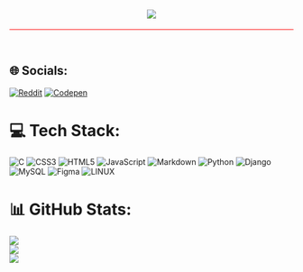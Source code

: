 <h1 align="center">
  <a href="https://github.com/hello-manoj">
    <img src="https://readme-typing-svg.herokuapp.com?color=black&size=26&center=true&vCenter=true&width=900&lines=Hi%2C+I+am+Manoj+Joshi.">
  </a>
</h1>
<hr size=10 style="background:red">
<br>

## 🌐 Socials:
[![Reddit](https://img.shields.io/badge/Reddit-%23FF4500.svg?logo=Reddit&logoColor=white)](https://reddit.com/user/manoj1310) [![Codepen](https://img.shields.io/badge/Codepen-000000?style=for-the-badge&logo=codepen&logoColor=white)](https://codepen.io/manoj1310) 

# 💻 Tech Stack:
![C](https://img.shields.io/badge/c-%2300599C.svg?style=for-the-badge&logo=c&logoColor=white) ![CSS3](https://img.shields.io/badge/css3-%231572B6.svg?style=for-the-badge&logo=css3&logoColor=white) ![HTML5](https://img.shields.io/badge/html5-%23E34F26.svg?style=for-the-badge&logo=html5&logoColor=white) ![JavaScript](https://img.shields.io/badge/javascript-%23323330.svg?style=for-the-badge&logo=javascript&logoColor=%23F7DF1E) ![Markdown](https://img.shields.io/badge/markdown-%23000000.svg?style=for-the-badge&logo=markdown&logoColor=white) ![Python](https://img.shields.io/badge/python-3670A0?style=for-the-badge&logo=python&logoColor=ffdd54) ![Django](https://img.shields.io/badge/django-%23092E20.svg?style=for-the-badge&logo=django&logoColor=white) ![MySQL](https://img.shields.io/badge/mysql-%2300f.svg?style=for-the-badge&logo=mysql&logoColor=white) 	![Figma](https://img.shields.io/badge/figma-%23F24E1E.svg?style=for-the-badge&logo=figma&logoColor=white) ![LINUX](https://img.shields.io/badge/Linux-FCC624?style=for-the-badge&logo=linux&logoColor=black)
# 📊 GitHub Stats:
![](https://github-readme-stats.vercel.app/api?username=hello-manoj&theme=nord&hide_border=true&include_all_commits=false&count_private=false)<br/>
![](https://github-readme-streak-stats.herokuapp.com/?user=hello-manoj&theme=nord&hide_border=true)<br/>
![](https://github-readme-stats.vercel.app/api/top-langs/?username=hello-manoj&theme=nord&hide_border=true&include_all_commits=false&count_private=false&layout=compact)

<!-- Proudly created with GPRM ( https://gprm.itsvg.in ) -->
